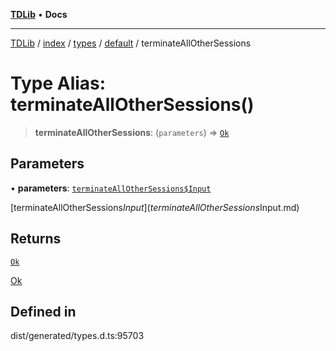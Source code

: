 [**TDLib**](../../../../../../README.md) • **Docs**

***

[TDLib](../../../../../../modules.md) / [index](../../../../../README.md) / [types](../../../README.md) / [default](../README.md) / terminateAllOtherSessions

# Type Alias: terminateAllOtherSessions()

> **terminateAllOtherSessions**: (`parameters`) => [`Ok`](Ok.md)

## Parameters

• **parameters**: [`terminateAllOtherSessions$Input`](terminateAllOtherSessions$Input.md)

[terminateAllOtherSessions$Input](terminateAllOtherSessions$Input.md)

## Returns

[`Ok`](Ok.md)

[Ok](Ok.md)

## Defined in

dist/generated/types.d.ts:95703
